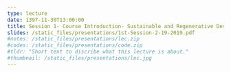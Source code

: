 ```yaml
---
type: lecture
date: 1397-11-30T13:00:00
title: Session 1- Course Introduction- Sustainable and Regenerative Design
slides: /static_files/presentations/1st-Session-2-19-2019.pdf
#notes: /static_files/presentations/lec.zip
#codes: /static_files/presentations/code.zip
#tldr: "Short text to discribe what this lecture is about."
#thumbnail: /static_files/presentations/lec.jpg
---
```

